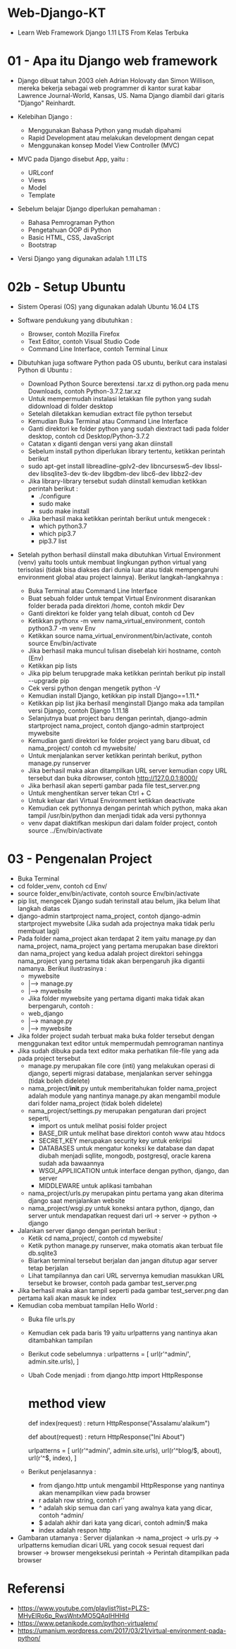 # Web-Django-KT

- Learn Web Framework Django 1.11 LTS From Kelas Terbuka

# 01 - Apa itu Django web framework

- Django dibuat tahun 2003 oleh Adrian Holovaty dan Simon Willison, mereka bekerja sebagai web programmer di kantor surat kabar Lawrence Journal-World, Kansas, US. Nama Django diambil dari gitaris "Django" Reinhardt.

- Kelebihan Django :
    - Menggunakan Bahasa Python yang mudah dipahami
    - Rapid Development atau melakukan development dengan cepat
    - Menggunakan konsep Model View Controller (MVC)

- MVC pada Django disebut App, yaitu :
    - URLconf
    - Views
    - Model
    - Template

- Sebelum belajar Django diperlukan pemahaman :
    - Bahasa Pemrograman Python
    - Pengetahuan OOP di Python
    - Basic HTML, CSS, JavaScript
    - Bootstrap

- Versi Django yang digunakan adalah 1.11 LTS

# 02b - Setup Ubuntu

- Sistem Operasi (OS) yang digunakan adalah Ubuntu 16.04 LTS

- Software pendukung yang dibutuhkan :
    - Browser, contoh Mozilla Firefox
    - Text Editor, contoh Visual Studio Code
    - Command Line Interface, contoh Terminal Linux

- Dibutuhkan juga software Python pada OS ubuntu, berikut cara instalasi Python di Ubuntu :
    - Download Python Source berextensi .tar.xz di python.org pada menu Downloads, contoh Python-3.7.2.tar.xz
    - Untuk mempermudah instalasi letakkan file python yang sudah didownload di folder desktop
    - Setelah diletakkan kemudian extract file python tersebut
    - Kemudian Buka Terminal atau Command Line Interface
    - Ganti direktori ke folder python yang sudah diextract tadi pada folder desktop, contoh cd Desktop/Python-3.7.2
    - Catatan x diganti dengan versi yang akan diinstall
    - Sebelum install python diperlukan library tertentu, ketikkan perintah berikut
    - sudo apt-get install libreadline-gplv2-dev libncursesw5-dev libssl-dev libsqlite3-dev tk-dev libgdbm-dev libc6-dev libbz2-dev
    - Jika library-library tersebut sudah diinstall kemudian ketikkan perintah berikut :
        - ./configure
        - sudo make
        - sudo make install
    - Jika berhasil maka ketikkan perintah berikut untuk mengecek :
        - which python3.7
        - which pip3.7
        - pip3.7 list

- Setelah python berhasil diinstall maka dibutuhkan Virtual Environment (venv) yaitu tools untuk membuat lingkungan python virtual yang terisolasi (tidak bisa diakses dari dunia luar atau tidak mempengaruhi environment global atau project lainnya). Berikut langkah-langkahnya :
    - Buka Terminal atau Command Line Interface
    - Buat sebuah folder untuk tempat Virtual Environment disarankan folder berada pada direktori /home, contoh mkdir Dev
    - Ganti direktori ke folder yang telah dibuat, contoh cd Dev
    - Ketikkan pythonx -m venv nama_virtual_environment, contoh python3.7 -m venv Env
    - Ketikkan source nama_virtual_environment/bin/activate, contoh source Env/bin/activate
    - Jika berhasil maka muncul tulisan disebelah kiri hostname, contoh (Env)
    - Ketikkan pip lists
    - Jika pip belum terupgrade maka ketikkan perintah berikut pip install --upgrade pip
    - Cek versi python dengan mengetik python -V
    - Kemudian install Django, ketikkan pip install Django==1.11.*
    - Ketikkan pip list jika berhasil menginstall Django maka ada tampilan versi Django, contoh Django 1.11.18
    - Selanjutnya buat project baru dengan perintah, django-admin startproject nama_project, contoh django-admin startproject mywebsite
    - Kemudian ganti direktori ke folder project yang baru dibuat, cd nama_project/ contoh cd mywebsite/
    - Untuk menjalankan server ketikkan perintah berikut, python manage.py runserver
    - Jika berhasil maka akan ditampilkan URL server kemudian copy URL tersebut dan buka dibrowser, contoh http://127.0.0.1:8000/
    - Jika berhasil akan seperti gambar pada file test_server.png
    - Untuk menghentikan server tekan Ctrl + C
    - Untuk keluar dari Virtual Environment ketikkan deactivate
    - Kemudian cek pythonnya dengan perintah which python, maka akan tampil /usr/bin/python dan menjadi tidak ada versi pythonnya
    - venv dapat diaktifkan meskipun dari dalam folder project, contoh source ../Env/bin/activate

# 03 - Pengenalan Project

- Buka Terminal
- cd folder_venv, contoh cd Env/
- source folder_env/bin/activate, contoh source Env/bin/activate
- pip list, mengecek Django sudah terinstall atau belum, jika belum lihat langkah diatas
- django-admin startproject nama_project, contoh django-admin startproject mywebsite (Jika sudah ada projectnya maka tidak perlu membuat lagi)
- Pada folder nama_project akan terdapat 2 item yaitu manage.py dan nama_project, nama_project yang pertama merupakan base direktori dan nama_project yang kedua adalah project direktori sehingga nama_project yang pertama tidak akan berpengaruh jika digantii namanya. Berikut ilustrasinya :
    - mywebsite
    -   |--> manage.py
    -   |--> mywebsite
    - Jika folder mywebsite yang pertama diganti maka tidak akan berpengaruh, contoh :
    - web_django
    -   |--> manage.py
    -   |--> mywebsite
- Jika folder project sudah terbuat maka buka folder tersebut dengan menggunakan text editor untuk mempermudah pemrograman nantinya
- Jika sudah dibuka pada text editor maka perhatikan file-file yang ada pada project tersebut
    - manage.py merupakan file core (inti) yang melakukan operasi di django, seperti migrasi database, menjalankan server sehingga (tidak boleh didelete)
    - nama_project/__init__.py untuk memberitahukan folder nama_project adalah module yang nantinya manage.py akan mengambil module dari folder nama_project (tidak boleh didelete)
    - nama_project/settings.py merupakan pengaturan dari project seperti, 
        - import os untuk melihat posisi folder project
        - BASE_DIR untuk melihat base direktori contoh www atau htdocs
        - SECRET_KEY merupakan security key untuk enkripsi
        - DATABASES untuk mengatur koneksi ke database dan dapat diubah menjadi sqllite, mongodb, postgresql, oracle karena sudah ada bawaannya
        - WSGI_APPLIICATION untuk interface dengan python, django, dan server
        - MIDDLEWARE untuk aplikasi tambahan        
    - nama_project/urls.py merupakan pintu pertama yang akan diterima django saat menjalankan website
    - nama_project/wsgi.py untuk koneksi antara python, django, dan server untuk mendapatkan request dari url -> server -> python -> django
- Jalankan server django dengan perintah berikut :
    - Ketik cd nama_project/, contoh cd mywebsite/
    - Ketik python manage.py runserver, maka otomatis akan terbuat file db.sqlite3
    - Biarkan terminal tersebut berjalan dan jangan ditutup agar server tetap berjalan
    - Lihat tampilannya dan cari URL servernya kemudian masukkan URL tersebut ke browser, contoh pada gambar test_server.png
- Jika berhasil maka akan tampil seperti pada gambar test_server.png dan pertama kali akan masuk ke index
- Kemudian coba membuat tampilan Hello World :
    - Buka file urls.py
    - Kemudian cek pada baris 19 yaitu urlpatterns yang nantinya akan ditambahkan tampilan
    - Berikut code sebelumnya : 
        urlpatterns = [
            url(r'^admin/', admin.site.urls),
        ]
    - Ubah Code menjadi :
        from django.http import HttpResponse

        # method view
        def index(request) :
            return HttpResponse("Assalamu'alaikum")

        def about(request) :
            return HttpResponse("Ini About")

        urlpatterns = [
            url(r'^admin/', admin.site.urls),
            url(r'^blog/$, about),
            url(r'^$, index),
        ]
    - Berikut penjelasannya :
        - from django.http untuk mengambil HttpResponse yang nantinya akan menampilkan view pada browser
        - r adalah row string, contoh r''
        - ^ adalah skip semua dan cari yang awalnya kata yang dicar, contoh ^admin/
        - $ adalah akhir dari kata yang dicari, contoh admin/$ maka
        - index adalah respon http
- Gambaran utamanya : Server dijalankan -> nama_project -> urls.py -> urlpatterns kemudian dicari URL yang cocok sesuai request dari browser -> browser mengeksekusi perintah -> Perintah ditampilkan pada browser

# Referensi

- https://www.youtube.com/playlist?list=PLZS-MHyEIRo6p_RwsWntxMO5QAqIHHHld
- https://www.petanikode.com/python-virtualenv/
- https://umanium.wordpress.com/2017/03/21/virtual-environment-pada-python/
    
